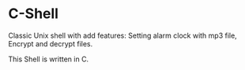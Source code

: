 # C-Shell
Classic Unix shell with add features: Setting alarm clock with mp3 file, Encrypt and decrypt files.

This Shell is written in C.
